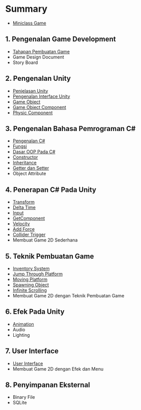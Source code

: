 # Summary

- [Miniclass Game](README.md)

## 1.  Pengenalan Game Development

- [Tahapan Pembuatan Game](materi/pengenalan-game-dev/tahapan-pembuatan-game.md)
- Game Design Document
- Story Board

## 2.  Pengenalan Unity

- [Penjelasan Unity](materi/pengenalan-unity/penjelasan-unity.md)
- [Pengenalan Interface Unity](materi/pengenalan-unity/pengenalan-interface-unity.md)
- [Game Object](materi/pengenalan-unity/game-object.md)
- [Game Object Component](materi/pengenalan-unity/game-object-component.md)
- [Physic Component](materi/pengenalan-unity/physic2d.md)

## 3.  Pengenalan Bahasa Pemrograman C#

- [Pengenalan C#](materi/pengenalan-c-sharp/pengenalan-cSharp.md)
- [Fungsi](materi/pengenalan-c-sharp/fungsi.md)
- [Dasar OOP Pada C#](materi/pengenalan-c-sharp/dasar-oop-cSharp.md)
- [Constructor](materi/pengenalan-c-sharp/constructor.md)
- [Inheritance](materi/pengenalan-c-sharp/inheritance.md)
- [Getter dan Setter](materi/pengenalan-c-sharp/getter-dan-setter.md)
- Object Attribute

## 4.  Penerapan C# Pada Unity

- [Transform](materi/penerapan-c-sharp-pada-unity/transform.md)
- [Delta Time](materi/penerapan-c-sharp-pada-unity/delta-time.md)
- [Input](materi/penerapan-c-sharp-pada-unity/input.md)
- [GetComponent](materi/penerapan-c-sharp-pada-unity/getcomponent.md)
- [Velocity](materi/penerapan-c-sharp-pada-unity/velocity.md)
- [Add Force](materi/penerapan-c-sharp-pada-unity/addForce.md)
- [Collider Trigger](materi/penerapan-c-sharp-pada-unity/collider-trigger.md)
- Membuat Game 2D Sederhana

## 5.  Teknik Pembuatan Game

- [Inventory System](https://unity3d.com/learn/tutorials/projects/2d-game-kit/inventory-system)
- [Jump Through Platform](https://www.youtube.com/watch?v=acFYSKle6wY)
- [Moving Platform](https://www.youtube.com/watch?v=O6wlIqe2lTA)
- [Spawning Object](https://www.youtube.com/watch?v=tz2fRF2GnqY)
- [Infinite Scrolling](https://www.youtube.com/watch?v=IgZQjGyB9zg)
- Membuat Game 2D dengan Teknik Pembuatan Game

## 6.  Efek Pada Unity

- [Animation](materi/efek-pada-unity/animation.md)
- Audio
- Lighting

## 7.  User Interface

- [User Interface](materi/user-interface/user-interface.md)
- Membuat Game 2D dengan Efek dan Menu

## 8.  Penyimpanan Eksternal

- Binary File
- SQLite
